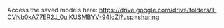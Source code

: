Access the saved models here:
https://drive.google.com/drive/folders/1-CVNb0kA77ER2J_0uIKUSMBYV-94loZl?usp=sharing
